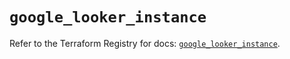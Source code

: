 # `google_looker_instance`

Refer to the Terraform Registry for docs: [`google_looker_instance`](https://registry.terraform.io/providers/hashicorp/google-beta/6.25.0/docs/resources/google_looker_instance).
